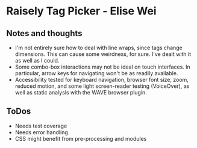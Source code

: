 # Raisely Tag Picker - Elise Wei


## Notes and thoughts

- I'm not entirely sure how to deal with line wraps, since tags change dimensions. This can cause some weirdness, for sure. I've dealt with it as well as I could.
- Some combo-box interactions may not be ideal on touch interfaces. In particular, arrow keys for navigating won't be as readily available.
- Accessibility tested for keyboard navigation, browser font size, zoom, reduced motion, and some light screen-reader testing (VoiceOver), as well as static analysis with the WAVE browser plugin.

## ToDos

- Needs test coverage
- Needs error handling
- CSS might benefit from pre-processing and modules
